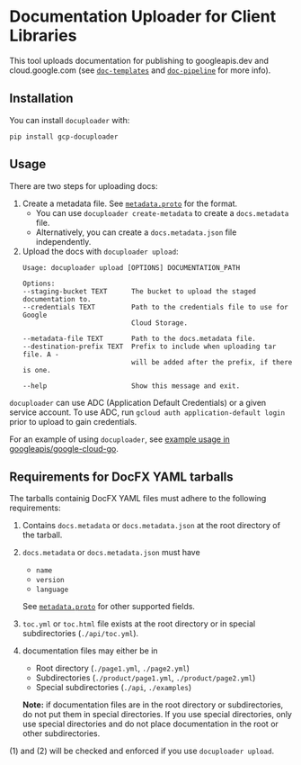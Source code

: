 # Documentation Uploader for Client Libraries

This tool uploads documentation for publishing to googleapis.dev
and cloud.google.com (see
[`doc-templates`](https://github.com/googleapis/doc-templates) and
[`doc-pipeline`](https://github.com/googleapis/doc-pipeline) for more info).

## Installation

You can install `docuploader` with:

```
pip install gcp-docuploader
```

## Usage

There are two steps for uploading docs:
1. Create a metadata file. See [`metadata.proto`](./docuploader/protos/metadata.proto)
   for the format.
   * You can use `docuploader create-metadata` to create a `docs.metadata` file.
   * Alternatively, you can create a `docs.metadata.json` file independently.
1. Upload the docs with `docuploader upload`:
   ```
   Usage: docuploader upload [OPTIONS] DOCUMENTATION_PATH

   Options:
   --staging-bucket TEXT      The bucket to upload the staged documentation to.
   --credentials TEXT         Path to the credentials file to use for Google
                              Cloud Storage.

   --metadata-file TEXT       Path to the docs.metadata file.
   --destination-prefix TEXT  Prefix to include when uploading tar file. A -
                              will be added after the prefix, if there is one.

   --help                     Show this message and exit.
   ```

`docuploader` can use ADC (Application Default Credentials) or a given service account. To use ADC, run `gcloud auth application-default login` prior to upload to gain credentials.

For an example of using `docuploader`, see
[example usage in googleapis/google-cloud-go](https://github.com/googleapis/google-cloud-go/blob/main/internal/kokoro/publish_docs.sh).

## Requirements for DocFX YAML tarballs

The tarballs containig DocFX YAML files must adhere to the following requirements:

1. Contains `docs.metadata` or `docs.metadata.json` at the root directory of the
   tarball.
1. `docs.metadata` or `docs.metadata.json` must have
    * `name`
    * `version`
    * `language`

   See [`metadata.proto`](./docuploader/protos/metadata.proto) for other
   supported fields.
1. `toc.yml` or `toc.html` file exists at the root directory or in special
   subdirectories (`./api/toc.yml`).
1. documentation files may either be in
    * Root directory (`./page1.yml`, `./page2.yml`)
    * Subdirectories (`./product/page1.yml`, `./product/page2.yml`)
    * Special subdirectories (`./api`, `./examples`)

   **Note:** if documentation files are in the root directory or subdirectories,
   do not put them in special directories. If you use special directories, only use
   special directories and do not place documentation in the root or other
   subdirectories.

(1) and (2) will be checked and enforced if you use `docuploader upload`.
